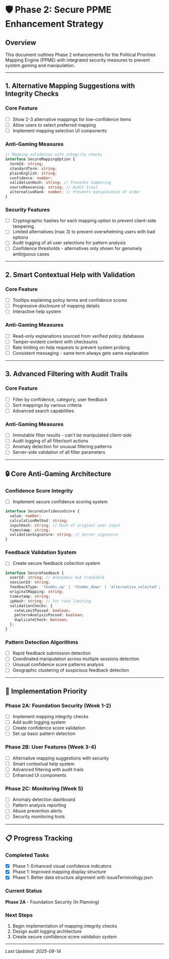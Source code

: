 # 🛡️ Phase 2: Secure PPME Enhancement Strategy

## Overview
This document outlines Phase 2 enhancements for the Political Priorities Mapping Engine (PPME) with integrated security measures to prevent system gaming and manipulation.

---

## 1. Alternative Mapping Suggestions with Integrity Checks

### Core Feature
- [ ] Show 2-3 alternative mappings for low-confidence items
- [ ] Allow users to select preferred mapping
- [ ] Implement mapping selection UI components

### Anti-Gaming Measures

```typescript
// Mapping validation with integrity checks
interface SecureMappingOption {
  termId: string;
  standardTerm: string;
  plainEnglish: string;
  confidence: number;
  validationHash: string; // Prevents tampering
  sourceReasoning: string; // Audit trail
  alternativeRank: number; // Prevents manipulation of order
}
```

### Security Features
- [ ] Cryptographic hashes for each mapping option to prevent client-side tampering
- [ ] Limited alternatives (max 3) to prevent overwhelming users with bad options
- [ ] Audit logging of all user selections for pattern analysis
- [ ] Confidence thresholds - alternatives only shown for genuinely ambiguous cases

---

## 2. Smart Contextual Help with Validation

### Core Feature
- [ ] Tooltips explaining policy terms and confidence scores
- [ ] Progressive disclosure of mapping details
- [ ] Interactive help system

### Anti-Gaming Measures
- [ ] Read-only explanations sourced from verified policy databases
- [ ] Tamper-evident content with checksums
- [ ] Rate limiting on help requests to prevent system probing
- [ ] Consistent messaging - same term always gets same explanation

---

## 3. Advanced Filtering with Audit Trails

### Core Feature
- [ ] Filter by confidence, category, user feedback
- [ ] Sort mappings by various criteria
- [ ] Advanced search capabilities

### Anti-Gaming Measures
- [ ] Immutable filter results - can't be manipulated client-side
- [ ] Audit logging of all filter/sort actions
- [ ] Anomaly detection for unusual filtering patterns
- [ ] Server-side validation of all filter parameters

---

## 🔒 Core Anti-Gaming Architecture

### Confidence Score Integrity
- [ ] Implement secure confidence scoring system

```typescript
interface SecureConfidenceScore {
  value: number;
  calculationMethod: string;
  inputHash: string; // Hash of original user input
  timestamp: string;
  validationSignature: string; // Server signature
}
```

### Feedback Validation System
- [ ] Create secure feedback collection system

```typescript
interface SecureFeedback {
  userId: string; // Anonymous but trackable
  sessionId: string;
  feedbackType: 'thumbs_up' | 'thumbs_down' | 'alternative_selected';
  originalMapping: string;
  timestamp: string;
  ipHash: string; // For rate limiting
  validationChecks: {
    rateLimitPassed: boolean;
    patternAnalysisPassed: boolean;
    duplicateCheck: boolean;
  };
}
```

### Pattern Detection Algorithms
- [ ] Rapid feedback submission detection
- [ ] Coordinated manipulation across multiple sessions detection
- [ ] Unusual confidence score patterns analysis
- [ ] Geographic clustering of suspicious feedback detection

---

## 🚀 Implementation Priority

### Phase 2A: Foundation Security (Week 1-2)
- [ ] Implement mapping integrity checks
- [ ] Add audit logging system
- [ ] Create confidence score validation
- [ ] Set up basic pattern detection

### Phase 2B: User Features (Week 3-4)
- [ ] Alternative mapping suggestions with security
- [ ] Smart contextual help system
- [ ] Advanced filtering with audit trails
- [ ] Enhanced UI components

### Phase 2C: Monitoring (Week 5)
- [ ] Anomaly detection dashboard
- [ ] Pattern analysis reporting
- [ ] Abuse prevention alerts
- [ ] Security monitoring tools

---

## 📋 Progress Tracking

### Completed Tasks
- [x] Phase 1: Enhanced visual confidence indicators
- [x] Phase 1: Improved mapping display structure
- [x] Phase 1: Better data structure alignment with issueTerminology.json

### Current Status
**Phase 2A** - Foundation Security (In Planning)

### Next Steps
1. Begin implementation of mapping integrity checks
2. Design audit logging architecture
3. Create secure confidence score validation system

---

*Last Updated: 2025-08-14*
